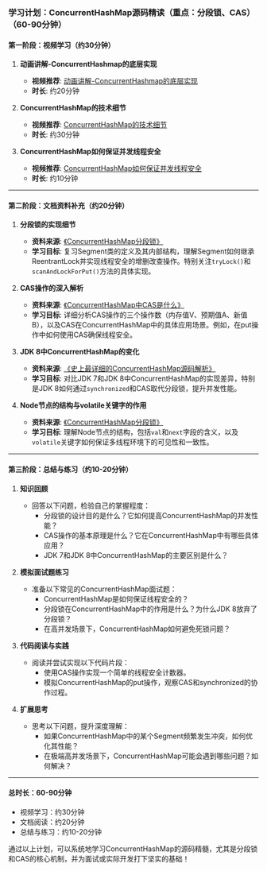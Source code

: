 ### 学习计划：ConcurrentHashMap源码精读（重点：分段锁、CAS）（60-90分钟）

#### **第一阶段：视频学习（约30分钟）**

1. **动画讲解-ConcurrentHashmap的底层实现**  
   - **视频推荐**: [动画讲解-ConcurrentHashmap的底层实现](https://www.bilibili.com/video/BV1Gq4y1Z7yM/)  
   - **时长**: 约20分钟  

2. **ConcurrentHashMap的技术细节**  
   - **视频推荐**: [ConcurrentHashMap的技术细节](https://www.bilibili.com/video/BV1ju4y1o7WA/)  
   - **时长**: 约30分钟  

2. **ConcurrentHashMap如何保证并发线程安全**  
   - **视频推荐**: [ConcurrentHashMap如何保证并发线程安全](https://www.bilibili.com/video/BV1rp4y1P7ci/)  
   - **时长**: 约10分钟  


---

#### **第二阶段：文档资料补充（约20分钟）**

1. **分段锁的实现细节**  
   - **资料来源**: [《ConcurrentHashMap分段锁》](https://blog.csdn.net/wenqi1992/article/details/126128145)  
   - **学习目标**: 复习Segment类的定义及其内部结构，理解Segment如何继承ReentrantLock并实现线程安全的增删改查操作。特别关注`tryLock()`和`scanAndLockForPut()`方法的具体实现。

2. **CAS操作的深入解析**  
   - **资料来源**: [《ConcurrentHashMap中CAS是什么》](https://blog.csdn.net/weixin_52062730/article/details/132149207)  
   - **学习目标**: 详细分析CAS操作的三个操作数（内存值V、预期值A、新值B），以及CAS在ConcurrentHashMap中的具体应用场景。例如，在put操作中如何使用CAS确保线程安全。

3. **JDK 8中ConcurrentHashMap的变化**  
   - **资料来源**: [《史上最详细的ConcurrentHashMap源码解析》](https://blog.csdn.net/weixin_44933490/article/details/134943979)  
   - **学习目标**: 对比JDK 7和JDK 8中ConcurrentHashMap的实现差异，特别是JDK 8如何通过`synchronized`和CAS取代分段锁，提升并发性能。

4. **Node节点的结构与volatile关键字的作用**  
   - **资料来源**: [《ConcurrentHashMap分段锁》](https://blog.csdn.net/wenqi1992/article/details/126128145) 
   - **学习目标**: 理解Node节点的结构，包括`val`和`next`字段的含义，以及`volatile`关键字如何保证多线程环境下的可见性和一致性。

---

#### **第三阶段：总结与练习（约10-20分钟）**

1. **知识回顾**  
   - 回答以下问题，检验自己的掌握程度：  
     - 分段锁的设计目的是什么？它如何提高ConcurrentHashMap的并发性能？  
     - CAS操作的基本原理是什么？它在ConcurrentHashMap中有哪些具体应用？  
     - JDK 7和JDK 8中ConcurrentHashMap的主要区别是什么？  

2. **模拟面试题练习**  
   - 准备以下常见的ConcurrentHashMap面试题：  
     - ConcurrentHashMap是如何保证线程安全的？  
     - 分段锁在ConcurrentHashMap中的作用是什么？为什么JDK 8放弃了分段锁？  
     - 在高并发场景下，ConcurrentHashMap如何避免死锁问题？  

3. **代码阅读与实践**  
   - 阅读并尝试实现以下代码片段：  
     - 使用CAS操作实现一个简单的线程安全计数器。  
     - 模拟ConcurrentHashMap的put操作，观察CAS和synchronized的协作过程。  

4. **扩展思考**  
   - 思考以下问题，提升深度理解：  
     - 如果ConcurrentHashMap中的某个Segment频繁发生冲突，如何优化其性能？  
     - 在极端高并发场景下，ConcurrentHashMap可能会遇到哪些问题？如何解决？

---

#### **总时长：60-90分钟**
- 视频学习：约30分钟  
- 文档阅读：约20分钟  
- 总结与练习：约10-20分钟  

通过以上计划，可以系统地学习ConcurrentHashMap的源码精髓，尤其是分段锁和CAS的核心机制，并为面试或实际开发打下坚实的基础！